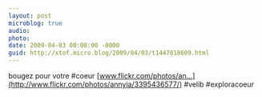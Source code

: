 ```yaml
---
layout: post
microblog: true
audio: 
photo: 
date: 2009-04-03 00:00:00 -0000
guid: http://xtof.micro.blog/2009/04/03/t1447818609.html
---
```

bougez pour votre #coeur [www.flickr.com/photos/an...](http://www.flickr.com/photos/annyia/3395436577/) #velib #exploracoeur
